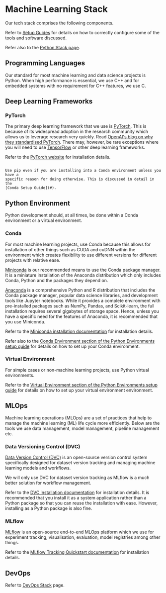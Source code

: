 # Machine Learning Stack

Our tech stack comprises the following components.

Refer to [Setup Guides](#) for details on how to correctly configure some of the
tools and software discussed.

Refer also to the [Python Stack page](#).

## Programming Languages

Our standard for most machine learning and data science projects is Python. When
high performance is essential, we use C++ and for embedded systems with no
requirement for C++ features, we use C.

## Deep Learning Frameworks

### PyTorch

The primary deep learning framework that we use is
[PyTorch](https://pytorch.org/). This is because of its widespread adoption in
the research community which allows us to leverage research very quickly. Read
[OpenAI's blog on why they standardised PyTorch](https://openai.com/index/openai-pytorch/).
There may, however, be rare exceptions where you will need to use
[TensorFlow](https://www.tensorflow.org/) or other deep learning frameworks.

Refer to the [PyTorch website](https://pytorch.org/) for installation details.

```{note}

Use pip even if you are installing into a Conda environment unless you have a
specific reason for doing otherwise. This is discussed in detail in the
[Conda Setup Guide](#).
```

<!-- Link to specific setup guides for each. -->

## Python Environment

Python development should, at all times, be done within a Conda environment or a
virtual environment.

### Conda

For most machine learning projects, use Conda because this allows for
installation of other things such as CUDA and cuDNN within the environment which
creates flexibility to use different versions for different projects with
relative ease.

[Miniconda](https://docs.anaconda.com/miniconda/) is our recommended means to
use the Conda package manager. It is a miniature installation of the Anaconda
distribution which only includes Conda, Python and the packages they depend on.

[Anaconda](https://www.anaconda.com/) is a comprehensive Python and R
distribution that includes the Conda package manager, popular data science
libraries, and development tools like Jupyter notebooks. While it provides a
complete environment with pre-installed packages such as NumPy, Pandas, and
Scikit-learn, the full installation requires several gigabytes of storage space.
Hence, unless you have a specific need for the features of Anaconda, it is
recommended that you use Miniconda.

Refer to the
[Miniconda installation documentation](https://docs.anaconda.com/miniconda/miniconda-install/)
for installation details.

Refer also to the
[Conda Environment section of the Python Environments setup guide](#) for
details on how to set up your Conda environment.

### Virtual Environment

For simple cases or non-machine learning projects, use Python virtual
environments.

Refer to the
[Virtual Environment section of the Python Environments setup guide](#) for
details on how to set up your virtual environment environment.

## MLOps

Machine learning operations (MLOps) are a set of practices that help to manage
the machine learning (ML) life cycle more efficiently. Below are the tools we
use data management, model management, pipeline management etc.

### Data Versioning Control (DVC)

[Data Version Control (DVC)](https://dvc.org/) is an open-source version control
system specifically designed for dataset version tracking and managing machine
learning models and workflows.

We will only use DVC for dataset version tracking as MLflow is a much better
solution for workflow management.

Refer to the [DVC installation documentation](https://dvc.org/doc/install) for
installation details. It is recommended that you install it as a system
application rather than a Python package so that you can reuse the installation
with ease. However, installing as a Python package is also fine.

### MLflow

[MLflow](https://mlflow.org/) is an open-source end-to-end MLOps platform which
we use for experiment tracking, visualisation, evaluation, model registries
among other things.

Refer to the
[MLflow Tracking Quickstart documentation](https://mlflow.org/docs/latest/getting-started/intro-quickstart/index.html)
for installation details.

## DevOps

Refer to [DevOps Stack](#) page.

<!-- Link to DevOps stack -->

